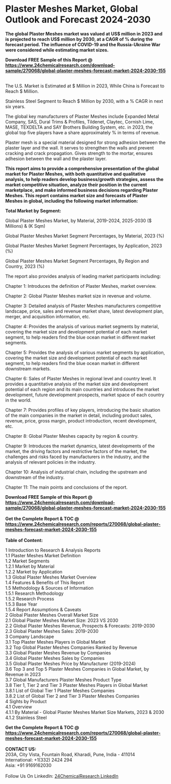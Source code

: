 <h1>Plaster Meshes Market, Global Outlook and Forecast 2024-2030</h1><p><strong>The global Plaster Meshes market was valued at US$ million in 2023 and is projected to reach US$ million by 2030, at a CAGR of % during the forecast period. The influence of COVID-19 and the Russia-Ukraine War were considered while estimating market sizes.</strong></p><p>
</p><p></p><div><b>Download FREE Sample of this Report @ 
            <a href="https://www.24chemicalresearch.com/download-sample/270068/global-plaster-meshes-forecast-market-2024-2030-155">
            https://www.24chemicalresearch.com/download-sample/270068/global-plaster-meshes-forecast-market-2024-2030-155</a></b></div><br><p>
The U.S. Market is Estimated at $ Million in 2023, While China is Forecast to Reach $ Million.</p><p>
Stainless Steel Segment to Reach $ Million by 2030, with a % CAGR in next six years.</p><p>
The global key manufacturers of Plaster Meshes include Expanded Metal Company, SAS, Dural Trims &amp; Profiles, Tildenet, Claytec, Cornish Lime, MASE, TEXDELTA and SAY Brothers Building System, etc. in 2023, the global top five players have a share approximately % in terms of revenue.</p><p>
Plaster mesh is a special material designed for strong adhesion between the plaster layer and the wall. It serves to strengthen the walls and prevent cracking and crack propagation. Gives strength to the mortar, ensures adhesion between the wall and the plaster layer.</p><p>
<strong>This report aims to provide a comprehensive presentation of the global market for Plaster Meshes, with both quantitative and qualitative analysis, to help readers develop business/growth strategies, assess the market competitive situation, analyze their position in the current marketplace, and make informed business decisions regarding Plaster Meshes. This report contains market size and forecasts of Plaster Meshes in global, including the following market information:</strong></p><p>
</p><p>
<strong>Total Market by Segment:</strong></p><p>
Global Plaster Meshes Market, by Material, 2019-2024, 2025-2030 ($ Millions) &amp; (K Sqm)</p><p>
Global Plaster Meshes Market Segment Percentages, by Material, 2023 (%)</p><p>
</p><p>
Global Plaster Meshes Market Segment Percentages, by Application, 2023 (%)</p><p>
</p><p>
Global Plaster Meshes Market Segment Percentages, By Region and Country, 2023 (%)</p><p>
</p><p>
The report also provides analysis of leading market participants including:</p><p>
</p><p>
</p><p>
Chapter 1: Introduces the definition of Plaster Meshes, market overview.</p><p>
Chapter 2: Global Plaster Meshes market size in revenue and volume.</p><p>
Chapter 3: Detailed analysis of Plaster Meshes manufacturers competitive landscape, price, sales and revenue market share, latest development plan, merger, and acquisition information, etc.</p><p>
Chapter 4: Provides the analysis of various market segments by material, covering the market size and development potential of each market segment, to help readers find the blue ocean market in different market segments.</p><p>
Chapter 5: Provides the analysis of various market segments by application, covering the market size and development potential of each market segment, to help readers find the blue ocean market in different downstream markets.</p><p>
Chapter 6: Sales of Plaster Meshes in regional level and country level. It provides a quantitative analysis of the market size and development potential of each region and its main countries and introduces the market development, future development prospects, market space of each country in the world.</p><p>
Chapter 7: Provides profiles of key players, introducing the basic situation of the main companies in the market in detail, including product sales, revenue, price, gross margin, product introduction, recent development, etc.</p><p>
Chapter 8: Global Plaster Meshes capacity by region &amp; country.</p><p>
Chapter 9: Introduces the market dynamics, latest developments of the market, the driving factors and restrictive factors of the market, the challenges and risks faced by manufacturers in the industry, and the analysis of relevant policies in the industry.</p><p>
Chapter 10: Analysis of industrial chain, including the upstream and downstream of the industry.</p><p>
Chapter 11: The main points and conclusions of the report.</p><div><b>Download FREE Sample of this Report @ 
            <a href="https://www.24chemicalresearch.com/download-sample/270068/global-plaster-meshes-forecast-market-2024-2030-155">
            https://www.24chemicalresearch.com/download-sample/270068/global-plaster-meshes-forecast-market-2024-2030-155</a></b></div><br><div><b>Get the Complete Report & TOC @ 
            <a href="https://www.24chemicalresearch.com/reports/270068/global-plaster-meshes-forecast-market-2024-2030-155">
            https://www.24chemicalresearch.com/reports/270068/global-plaster-meshes-forecast-market-2024-2030-155</a></b></div><br>
            <b>Table of Content:</b><p>1 Introduction to Research & Analysis Reports<br />
    1.1 Plaster Meshes Market Definition<br />
    1.2 Market Segments<br />
        1.2.1 Market by Material<br />
        1.2.2 Market by Application<br />
    1.3 Global Plaster Meshes Market Overview<br />
    1.4 Features & Benefits of This Report<br />
    1.5 Methodology & Sources of Information<br />
        1.5.1 Research Methodology<br />
        1.5.2 Research Process<br />
        1.5.3 Base Year<br />
        1.5.4 Report Assumptions & Caveats<br />
2 Global Plaster Meshes Overall Market Size<br />
    2.1 Global Plaster Meshes Market Size: 2023 VS 2030<br />
    2.2 Global Plaster Meshes Revenue, Prospects & Forecasts: 2019-2030<br />
    2.3 Global Plaster Meshes Sales: 2019-2030<br />
3 Company Landscape<br />
    3.1 Top Plaster Meshes Players in Global Market<br />
    3.2 Top Global Plaster Meshes Companies Ranked by Revenue<br />
    3.3 Global Plaster Meshes Revenue by Companies<br />
    3.4 Global Plaster Meshes Sales by Companies<br />
    3.5 Global Plaster Meshes Price by Manufacturer (2019-2024)<br />
    3.6 Top 3 and Top 5 Plaster Meshes Companies in Global Market, by Revenue in 2023<br />
    3.7 Global Manufacturers Plaster Meshes Product Type<br />
    3.8 Tier 1, Tier 2 and Tier 3 Plaster Meshes Players in Global Market<br />
        3.8.1 List of Global Tier 1 Plaster Meshes Companies<br />
        3.8.2 List of Global Tier 2 and Tier 3 Plaster Meshes Companies<br />
4 Sights by Product<br />
    4.1 Overview<br />
        4.1.1 By Material - Global Plaster Meshes Market Size Markets, 2023 & 2030<br />
        4.1.2 Stainless Steel<br />
     </p><div><b>Get the Complete Report & TOC @ 
            <a href="https://www.24chemicalresearch.com/reports/270068/global-plaster-meshes-forecast-market-2024-2030-155">
            https://www.24chemicalresearch.com/reports/270068/global-plaster-meshes-forecast-market-2024-2030-155</a></b></div><br><b>CONTACT US:</b><br>
            203A, City Vista, Fountain Road, Kharadi, Pune, India - 411014<br>
            International: +1(332) 2424 294<br>
            Asia: +91 9169162030 <br><br>
            Follow Us On LinkedIn: <a href="https://www.linkedin.com/company/24chemicalresearch/">24ChemicalResearch LinkedIn</a>